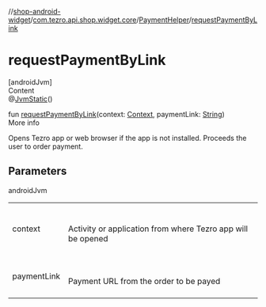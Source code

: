 //[shop-android-widget](../../../index.md)/[com.tezro.api.shop.widget.core](../index.md)/[PaymentHelper](index.md)/[requestPaymentByLink](request-payment-by-link.md)



# requestPaymentByLink  
[androidJvm]  
Content  
@[JvmStatic](https://kotlinlang.org/api/latest/jvm/stdlib/kotlin.jvm/-jvm-static/index.html)()  
  
fun [requestPaymentByLink](request-payment-by-link.md)(context: [Context](https://developer.android.com/reference/kotlin/android/content/Context.html), paymentLink: [String](https://kotlinlang.org/api/latest/jvm/stdlib/kotlin/-string/index.html))  
More info  


Opens Tezro app or web browser if the app is not installed. Proceeds the user to order payment.



## Parameters  
  
androidJvm  
  
| | |
|---|---|
| <a name="com.tezro.api.shop.widget.core/PaymentHelper/requestPaymentByLink/#android.content.Context#kotlin.String/PointingToDeclaration/"></a>context| <a name="com.tezro.api.shop.widget.core/PaymentHelper/requestPaymentByLink/#android.content.Context#kotlin.String/PointingToDeclaration/"></a><br><br>Activity or application from where Tezro app will be opened<br><br>|
| <a name="com.tezro.api.shop.widget.core/PaymentHelper/requestPaymentByLink/#android.content.Context#kotlin.String/PointingToDeclaration/"></a>paymentLink| <a name="com.tezro.api.shop.widget.core/PaymentHelper/requestPaymentByLink/#android.content.Context#kotlin.String/PointingToDeclaration/"></a><br><br>Payment URL from the order to be payed<br><br>|
  
  



